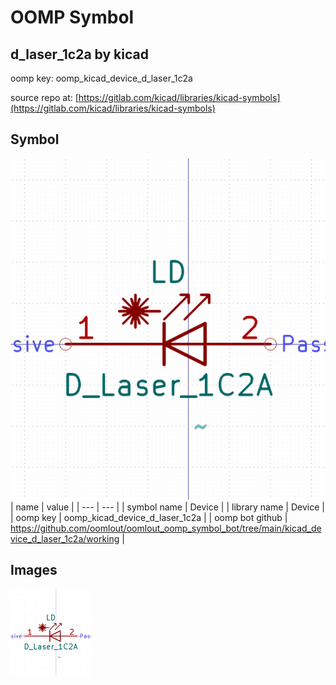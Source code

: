 # OOMP Symbol  
## d_laser_1c2a  by kicad  
  
oomp key: oomp_kicad_device_d_laser_1c2a  
  
source repo at: [https://gitlab.com/kicad/libraries/kicad-symbols](https://gitlab.com/kicad/libraries/kicad-symbols)  
## Symbol  
  
[![working.png](working_600.png)](working.png)  
| name | value | 
| --- | --- | 
| symbol name | Device | 
| library name | Device | 
| oomp key | oomp_kicad_device_d_laser_1c2a | 
| oomp bot github | https://github.com/oomlout/oomlout_oomp_symbol_bot/tree/main/kicad_device_d_laser_1c2a/working | 
## Images  
  
[![working.png](working_140.png)](working.png)  
